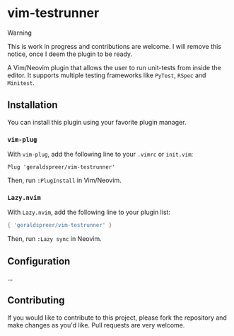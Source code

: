 # vim-testrunner

> [!WARNING]
> This is work in progress and contributions are welcome. I will remove this notice, once I deem the plugin to be ready.

A Vim/Neovim plugin that allows the user to run unit-tests from inside the editor. It supports multiple testing frameworks like `PyTest`, `RSpec` and `Minitest`. 

## Installation

You can install this plugin using your favorite plugin manager. 

### `vim-plug`

With `vim-plug`, add the following line to your `.vimrc` or `init.vim`:
```vim
Plug 'geraldspreer/vim-testrunner'
```
Then, run `:PlugInstall` in Vim/Neovim.

### `Lazy.nvim`

With `Lazy.nvim`, add the following line to your plugin list:
```lua
{ 'geraldspreer/vim-testrunner' }
```
Then, run `:Lazy sync` in Neovim.

## Configuration
...

## Contributing

If you would like to contribute to this project, please fork the repository and make changes as you'd like. Pull requests are very welcome.




